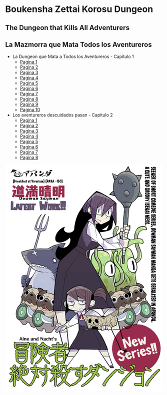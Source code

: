 # Boukensha Zettai Korosu Dungeon
## The Dungeon that Kills All Adventurers
## La Mazmorra que Mata Todos los Aventureros

  - La Dungeon que Mata a Todos los Aventureros - Capitulo 1
    - [Pagina 1](./Page1-1-1.md)
    - [Pagina 2](./Page1-1-2.md)
    - [Pagina 3](./Page1-1-3.md)
    - [Pagina 4](./Page1-1-4.md)
    - [Pagina 5](./Page1-1-5.md)
    - [Pagina 6](./Page1-1-6.md)
    - [Pagina 7](./Page1-1-7.md)
    - [Pagina 8](./Page1-1-8.md)
    - [Pagina 9](./Page1-1-9.md)
    - [Pagina 10](./Page1-1-10.md)
  - Los aventureros descuidados pasan - Capitulo 2
    - [Pagina 1](./Page1-2-1.md)
    - [Pagina 2](./Page1-2-2.md)
    - [Pagina 3](./Page1-2-3.md)
    - [Pagina 4](./Page1-2-4.md)
    - [Pagina 5](./Page1-2-5.md)
    - [Pagina 6](./Page1-2-6.md)
    - [Pagina 7](./Page1-2-7.md)
    - [Pagina 8](./Page1-2-8.md)

<img src="./assets/1.jpeg" alt="Pagina" width="600"/>
